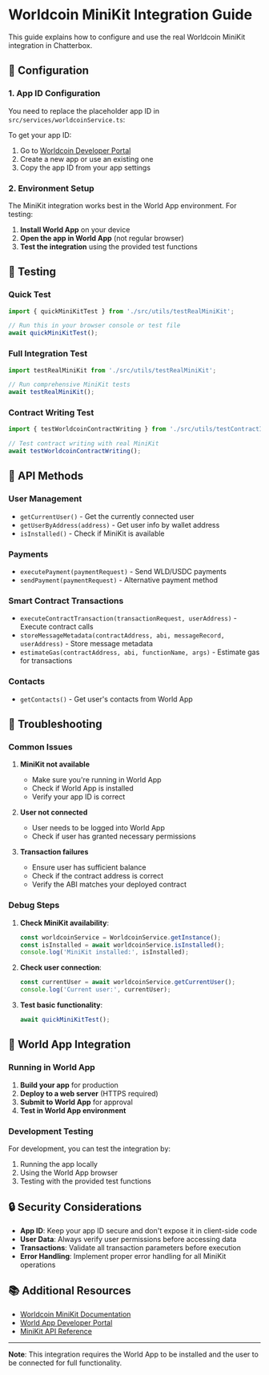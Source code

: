 # Worldcoin MiniKit Integration Guide

This guide explains how to configure and use the real Worldcoin MiniKit integration in Chatterbox.

## 🔧 Configuration

### 1. App ID Configuration

You need to replace the placeholder app ID in `src/services/worldcoinService.ts`:


To get your app ID:
1. Go to [Worldcoin Developer Portal](https://developer.worldcoin.org/)
2. Create a new app or use an existing one
3. Copy the app ID from your app settings

### 2. Environment Setup

The MiniKit integration works best in the World App environment. For testing:

1. **Install World App** on your device
2. **Open the app in World App** (not regular browser)
3. **Test the integration** using the provided test functions

## 🧪 Testing

### Quick Test
```typescript
import { quickMiniKitTest } from './src/utils/testRealMiniKit';

// Run this in your browser console or test file
await quickMiniKitTest();
```

### Full Integration Test
```typescript
import testRealMiniKit from './src/utils/testRealMiniKit';

// Run comprehensive MiniKit tests
await testRealMiniKit();
```

### Contract Writing Test
```typescript
import { testWorldcoinContractWriting } from './src/utils/testContractIntegration';

// Test contract writing with real MiniKit
await testWorldcoinContractWriting();
```

## 🔄 API Methods

### User Management
- `getCurrentUser()` - Get the currently connected user
- `getUserByAddress(address)` - Get user info by wallet address
- `isInstalled()` - Check if MiniKit is available

### Payments
- `executePayment(paymentRequest)` - Send WLD/USDC payments
- `sendPayment(paymentRequest)` - Alternative payment method

### Smart Contract Transactions
- `executeContractTransaction(transactionRequest, userAddress)` - Execute contract calls
- `storeMessageMetadata(contractAddress, abi, messageRecord, userAddress)` - Store message metadata
- `estimateGas(contractAddress, abi, functionName, args)` - Estimate gas for transactions

### Contacts
- `getContacts()` - Get user's contacts from World App

## 🚨 Troubleshooting

### Common Issues

1. **MiniKit not available**
   - Make sure you're running in World App
   - Check if World App is installed
   - Verify your app ID is correct

2. **User not connected**
   - User needs to be logged into World App
   - Check if user has granted necessary permissions

3. **Transaction failures**
   - Ensure user has sufficient balance
   - Check if the contract address is correct
   - Verify the ABI matches your deployed contract

### Debug Steps

1. **Check MiniKit availability**:
   ```typescript
   const worldcoinService = WorldcoinService.getInstance();
   const isInstalled = await worldcoinService.isInstalled();
   console.log('MiniKit installed:', isInstalled);
   ```

2. **Check user connection**:
   ```typescript
   const currentUser = await worldcoinService.getCurrentUser();
   console.log('Current user:', currentUser);
   ```

3. **Test basic functionality**:
   ```typescript
   await quickMiniKitTest();
   ```

## 📱 World App Integration

### Running in World App

1. **Build your app** for production
2. **Deploy to a web server** (HTTPS required)
3. **Submit to World App** for approval
4. **Test in World App environment**

### Development Testing

For development, you can test the integration by:
1. Running the app locally
2. Using the World App browser
3. Testing with the provided test functions

## 🔒 Security Considerations

- **App ID**: Keep your app ID secure and don't expose it in client-side code
- **User Data**: Always verify user permissions before accessing data
- **Transactions**: Validate all transaction parameters before execution
- **Error Handling**: Implement proper error handling for all MiniKit operations

## 📚 Additional Resources

- [Worldcoin MiniKit Documentation](https://docs.worldcoin.org/minikit)
- [World App Developer Portal](https://developer.worldcoin.org/)
- [MiniKit API Reference](https://docs.worldcoin.org/minikit/api)

---

**Note**: This integration requires the World App to be installed and the user to be connected for full functionality. 